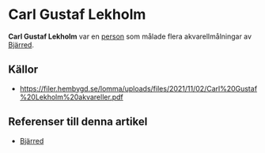# Carl Gustaf Lekholm

**Carl Gustaf Lekholm** var en [person](person) som målade flera akvarellmålningar av [Bjärred](Bjärred).

## Källor

* <https://filer.hembygd.se/lomma/uploads/files/2021/11/02/Carl%20Gustaf%20Lekholm%20akvareller.pdf>

## Referenser till denna artikel
- [Bjärred](Bjärred)
